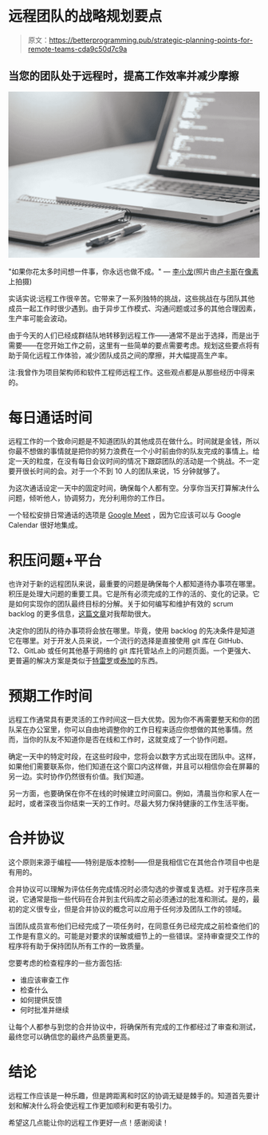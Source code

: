 # 远程团队的战略规划要点

> 原文：<https://betterprogramming.pub/strategic-planning-points-for-remote-teams-cda9c50d7c9a>

## 当您的团队处于远程时，提高工作效率并减少摩擦

![](img/38e67986cc9d032745be25f91d96fced.png)

"如果你花太多时间想一件事，你永远也做不成。"
― [李小龙](https://www.brainyquote.com/quotes/bruce_lee_384548)(照片由[卢卡斯](https://www.pexels.com/photo/code-coding-computer-data-574070/)在[像素](https://www.pexels.com/)上拍摄)

实话实说:远程工作很辛苦。它带来了一系列独特的挑战，这些挑战在与团队其他成员一起工作时很少遇到。由于异步工作模式、沟通问题或过多的其他合理因素，生产率可能会波动。

由于今天的人们已经成群结队地转移到远程工作——通常不是出于选择，而是出于需要——在您开始工作之前，这里有一些简单的要点需要考虑。规划这些要点将有助于简化远程工作体验，减少团队成员之间的摩擦，并大幅提高生产率。

注:我曾作为项目架构师和软件工程师远程工作。这些观点都是从那些经历中得来的。

# 每日通话时间

远程工作的一个致命问题是不知道团队的其他成员在做什么。时间就是金钱，所以你最不想做的事情就是把你的努力浪费在一个小时前由你的队友完成的事情上。给定一天的粒度，在没有每日会议时间的情况下跟踪团队的活动是一个挑战。不一定要开很长时间的会。对于一个不到 10 人的团队来说，15 分钟就够了。

为这次通话设定一天中的固定时间，确保每个人都有空。分享你当天打算解决什么问题，倾听他人，协调努力，充分利用你的工作日。

一个轻松安排日常通话的选项是 [Google Meet](https://meet.google.com/) ，因为它应该可以与 Google Calendar 很好地集成。

# 积压问题+平台

也许对于新的远程团队来说，最重要的问题是确保每个人都知道待办事项在哪里。积压是处理大问题的重要工具。它是所有必须完成的工作的活的、变化的记录。它是如何实现你的团队最终目标的分解。关于如何编写和维护有效的 scrum backlog 的更多信息，[这篇文章](https://clickup.com/blog/sprint-backlog/)对我帮助很大。

决定你的团队的待办事项将会放在哪里。毕竟，使用 backlog 的先决条件是知道它在哪里。对于开发人员来说，一个流行的选择是直接使用 git 库在 GitHub、T2、GitLab 或任何其他基于网络的 git 库托管站点上的问题页面。一个更强大、更普遍的解决方案是类似于[特雷罗](https://trello.com/)或[泰加](https://taiga.io/)的东西。

# 预期工作时间

远程工作通常具有更灵活的工作时间这一巨大优势。因为你不再需要整天和你的团队呆在办公室里，你可以自由地调整你的工作日程来适应你想做的其他事情。然而，当你的队友不知道你是否在线和工作时，这就变成了一个协作问题。

确定一天中的特定时段，在这些时段中，您将会以数字方式出现在团队中。这样，如果他们需要联系你，他们知道在这个窗口内这样做，并且可以相信你会在屏幕的另一边。实时协作仍然很有价值。我们知道。

另一方面，也要确保在你不在线的时候建立时间窗口。例如，清晨当你和家人在一起时，或者深夜当你结束一天的工作时。尽最大努力保持健康的工作生活平衡。

# 合并协议

这个原则来源于编程——特别是版本控制——但是我相信它在其他合作项目中也是有用的。

合并协议可以理解为评估任务完成情况时必须勾选的步骤或复选框。对于程序员来说，它通常是指一些代码在合并到主代码库之前必须通过的批准和测试。是的，最初的定义很专业，但是合并协议的概念可以应用于任何涉及团队工作的领域。

当团队成员宣布他们已经完成了一项任务时，在同意任务已经完成之前检查他们的工作是有意义的。可能是对要求的误解或细节上的一些错误。坚持审查提交工作的程序将有助于保持团队所有工作的一致质量。

您要考虑的检查程序的一些方面包括:

*   谁应该审查工作
*   检查什么
*   如何提供反馈
*   何时批准并继续

让每个人都参与到您的合并协议中，将确保所有完成的工作都经过了审查和测试，最终您可以确信您的最终产品质量更高。

# 结论

远程工作应该是一种乐趣，但是跨距离和时区的协调无疑是棘手的。知道首先要计划和解决什么将会使远程工作更加顺利和更有吸引力。

希望这几点能让你的远程工作更好一点！感谢阅读！